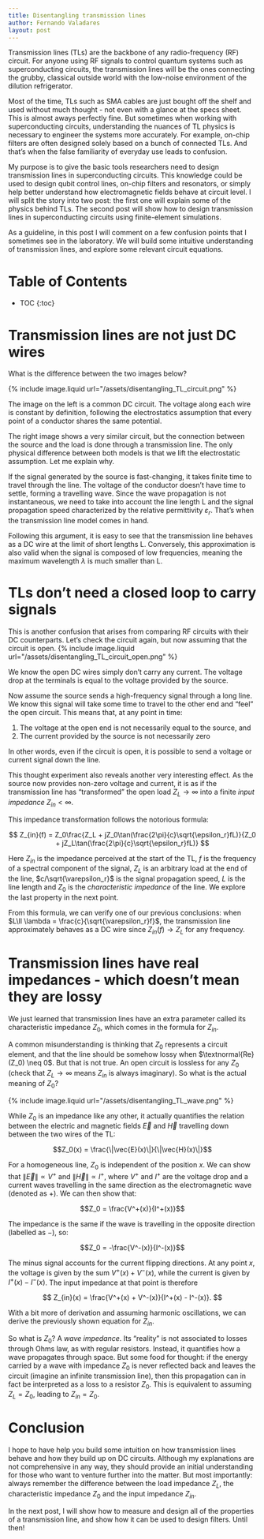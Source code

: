```yaml
---
title: Disentangling transmission lines
author: Fernando Valadares
layout: post
---
```

Transmission lines (TLs) are the backbone of any radio-frequency (RF) circuit. For anyone using RF signals to control quantum systems such as superconducting circuits, the transmission lines will be the ones connecting the grubby, classical outside world with the low-noise environment of the dilution refrigerator.

Most of the time, TLs such as SMA cables are just bought off the shelf and used without much thought - not even with a glance at the specs sheet. This is almost aways perfectly fine. But sometimes when working with superconducting circuits, understanding the nuances of TL physics is necessary to engineer the systems more accurately. For example, on-chip filters are often designed solely based on a bunch of connected TLs. And that’s when the false familiarity of everyday use leads to confusion. 

My purpose is to give the basic tools researchers need to design transmission lines in superconducting circuits. This knowledge could be used to design qubit control lines, on-chip filters and resonators, or simply help better understand how electromagnetic fields behave at circuit level. I will split the story into two post: the first one will explain some of the physics behind TLs. The second post will show how to design transmission lines in superconducting circuits using finite-element simulations.

As a guideline, in this post I will comment on a few confusion points that I sometimes see in the laboratory. We will build some intuitive understanding of transmission lines, and explore some relevant circuit equations.

# Table of Contents
* TOC
{:toc}


# Transmission lines are not just DC wires
What is the difference between the two images below?

{% include image.liquid url="/assets/disentangling_TL_circuit.png" %}

The image on the left is a common DC circuit. The voltage along each wire is constant by definition, following the electrostatics assumption that every point of a conductor shares the same potential.  

The right image shows a very similar circuit, but the connection between the source and the load is done through a transmission line. The only physical difference between both models is that we lift the electrostatic assumption. Let me explain why. 

If the signal generated by the source is fast-changing, it takes finite time to travel through the line. The voltage of the conductor doesn’t have time to settle, forming a travelling wave. Since the wave propagation is not instantaneous, we need to take into account the line length L and the signal propagation speed characterized by the relative permittivity $\varepsilon_r$. That’s when the transmission line model comes in hand.

Following this argument, it is easy to see that the transmission line behaves as a DC wire at the limit of short lengths L. Conversely, this approximation is also valid when the signal is composed of low frequencies, meaning the maximum wavelength $\lambda$ is much smaller than L.

# TLs don’t need a closed loop to carry signals

This is another confusion that arises from comparing RF circuits with their DC counterparts. Let’s check the circuit again, but now assuming that the circuit is open.
{% include image.liquid url="/assets/disentangling_TL_circuit_open.png" %}

We know the open DC wires simply don’t carry any current. The voltage drop at the terminals is equal to the voltage provided by the source. 

Now assume the source sends a high-frequency signal through a long line. We know this signal will take some time to travel to the other end and “feel” the open circuit. This means that, at any point in time:

1. The voltage at the open end is not necessarily equal to the source, and 
2. The current provided by the source is not necessarily zero

In other words, even if the circuit is open, it is possible to send a voltage or current signal down the line. 

This thought experiment also reveals another very interesting effect. As the source now provides non-zero voltage and current, it is as if the transmission line has “transformed” the open load $Z_L \to \infty$ into a finite *input impedance* $Z_{in} < \infty$. 

This impedance transformation follows the notorious formula:

$$
Z_{in}(f) = Z_0\frac{Z_L + jZ_0\tan(\frac{2\pi}{c}\sqrt{\epsilon_r}fL)}{Z_0 + jZ_L\tan(\frac{2\pi}{c}\sqrt{\epsilon_r}fL)}
$$

Here $Z_{in}$ is the impedance perceived at the start of the TL, $f$ is the frequency of a spectral component of the signal, $Z_L$ is an arbitrary load at the end of the line, $c/\sqrt{\varepsilon_r}$ is the signal propagation speed, $L$  is the line length and $Z_0$ is the *characteristic impedance* of the line. We explore the last property in the next point. 

From this formula, we can verify one of our previous conclusions: when $L\ll \lambda = \frac{c}{\sqrt{\varepsilon_r}f}$, the transmission line approximately behaves as a DC wire since $Z_{in}(f) \to Z_L$ for any frequency.

# Transmission lines have real impedances - which doesn’t mean they are lossy

We just learned that transmission lines have an extra parameter called its characteristic impedance $Z_0$, which comes in the formula for $Z_{in}$. 

A common misunderstanding is thinking that $Z_0$ represents a circuit element, and that the line should be somehow lossy when $\textnormal{Re}(Z_0) \neq 0$. But that is not true. An open circuit is lossless for any $Z_0$ (check that $Z_L \to \infty$  means $Z_{in}$ is always imaginary). So what is the actual meaning of $Z_0$?

{% include image.liquid url="/assets/disentangling_TL_wave.png" %}

While $Z_0$ is an impedance like any other, it actually quantifies the relation between the electric and magnetic fields $\vec{E}$ and $\vec{H}$ travelling down between the two wires of the TL:

$$Z_0(x) = \frac{\|\vec{E}(x)\|}{\|\vec{H}(x)\|}$$

For a homogeneous line, $Z_0$ is independent of the position $x$. We can show that $\|\vec{E}\|\propto V^+$ and $\|\vec{H}\|\propto I^+$, where $V^+$ and $I^+$ are the voltage drop and a current waves travelling in the same direction as the electromagnetic wave (denoted as $+$). We can then show that:

$$Z_0 = \frac{V^+(x)}{I^+(x)}$$

The impedance is the same if the wave is travelling in the opposite direction (labelled as $-$), so:

$$Z_0 = -\frac{V^-(x)}{I^-(x)}$$

The minus signal accounts for the current flipping directions. At any point $x$, the voltage is given by the sum $V^+(x) + V^-(x)$, while the current is given by  $I^+(x) - I^-(x)$. The input impedance at that point is therefore

$$
Z_{in}(x) = \frac{V^+(x) + V^-(x)}{I^+(x) - I^-(x)}.
$$

With a bit more of derivation and assuming harmonic oscillations, we can derive the previously shown equation for $Z_{in}$.

So what is $Z_0$? A *wave impedance*. Its “reality” is not associated to losses through Ohms law, as with regular resistors. Instead, it quantifies how a wave propagates through space. But some food for thought: if the energy carried by a wave with impedance $Z_0$ is never reflected back and leaves the circuit (imagine an infinite transmission line), then this propagation can in fact be interpreted as a loss to a resistor $Z_0$. This is equivalent to assuming $Z_L = Z_0$, leading to $Z_{in} = Z_0$.

# Conclusion
I hope to have help you build some intuition on how transmission lines behave and how they build up on DC circuits. Although my explanations are not comprehensive in any way, they should provide an initial understanding for those who want to venture further into the matter. But most importantly: always remember the difference between the load impedance $Z_L$, the characteristic impedance $Z_0$ and the input impedance $Z_{in}$.

In the next post, I will show how to measure and design all of the properties of a transmission line, and show how it can be used to design filters. Until then!

